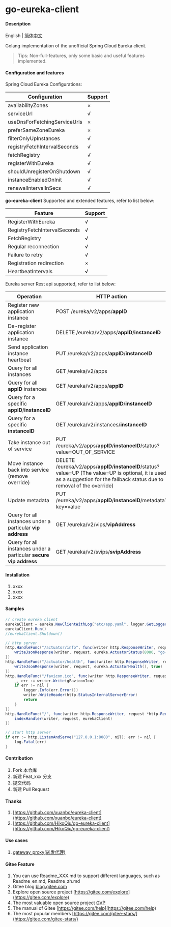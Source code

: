 # go-eureka-client

#### Description
English | [简体中文](./README.md)

Golang implementation of the unofficial Spring Cloud Eureka client. 
> Tips: Non-full-features, only some basic and useful features implemented.

#### Configuration and features

Spring Cloud Eureka Configurations:

| Configuration | Support |
|-----------|-------------|
|availabilityZones| × |
|serviceUrl| √ |
|useDnsForFetchingServiceUrls| × |
|preferSameZoneEureka| × |
|filterOnlyUpInstances| √ |
|registryFetchIntervalSeconds| √ |
|fetchRegistry| √ |
|registerWithEureka| √ |
|shouldUnregisterOnShutdown| √ |
|instanceEnabledOnInit| √ |
|renewalIntervalInSecs| √ |

**go-eureka-client** Supported and extended features, refer to list below:

| Feature | Support |
|-----------|-------------|
| RegisterWithEureka | √ | 
| RegistryFetchIntervalSeconds | √ |
| FetchRegistry | √ |
| Regular reconnection | √ |
| Failure to retry | √ |
| Registration redirection | × |
| HeartbeatIntervals | √ |

Eureka server Rest api supported, refer to list below:

| Operation | HTTP action | Support |
|-----------|-------------|-------------|
| Register new application instance | POST /eureka/v2/apps/**appID** | √ |
| De-register application instance | DELETE /eureka/v2/apps/**appID**/**instanceID** | √ |
| Send application instance heartbeat | PUT /eureka/v2/apps/**appID**/**instanceID** | √ |
| Query for all instances | GET /eureka/v2/apps | √ |
| Query for all **appID** instances | GET /eureka/v2/apps/**appID** | √ |
| Query for a specific **appID**/**instanceID** | GET /eureka/v2/apps/**appID**/**instanceID** | √ |
| Query for a specific **instanceID** | GET /eureka/v2/instances/**instanceID** | √ |
| Take instance out of service | PUT /eureka/v2/apps/**appID**/**instanceID**/status?value=OUT_OF_SERVICE| √ |
| Move instance back into service (remove override) | DELETE /eureka/v2/apps/**appID**/**instanceID**/status?value=UP  (The value=UP is optional, it is used as a suggestion for the fallback status due to removal of the override)| √ |
| Update metadata | PUT /eureka/v2/apps/**appID**/**instanceID**/metadata?key=value| √ |
| Query for all instances under a particular **vip address** | GET /eureka/v2/vips/**vipAddress** | √  |
| Query for all instances under a particular **secure vip address** | GET /eureka/v2/svips/**svipAddress** | √  |

#### Installation

1.  xxxx
2.  xxxx
3.  xxxx

#### Samples

```java
// create eureka client
eurekaClient = eureka.NewClientWithLog("etc/app.yaml", logger.GetLogger())
eurekaClient.Run()
//eurekaClient.Shutdown()

// http server
http.HandleFunc("/actuator/info", func(writer http.ResponseWriter, request *http.Request) {
	writeJsonResponse(writer, request, eureka.ActuatorStatus(8080, "go-example"), true)
})
http.HandleFunc("/actuator/health", func(writer http.ResponseWriter, request *http.Request) {
	writeJsonResponse(writer, request, eureka.ActuatorHealth(), true)
})
http.HandleFunc("/favicon.ico", func(writer http.ResponseWriter, request *http.Request) {
	_, err := writer.Write(gFaviconIco)
	if err != nil {
		logger.Info(err.Error())
		writer.WriteHeader(http.StatusInternalServerError)
		return
	}
})
http.HandleFunc("/", func(writer http.ResponseWriter, request *http.Request) {
	indexHandler(writer, request, eurekaClient)
})

// start http server
if err := http.ListenAndServe("127.0.0.1:8080", nil); err != nil {
	log.Fatal(err)
}
```

#### Contribution

1.  Fork 本仓库
2.  新建 Feat_xxx 分支
3.  提交代码
4.  新建 Pull Request


#### Thanks

1. [https://github.com/xuanbo/eureka-client](https://github.com/xuanbo/eureka-client)
2. [https://github.com/HikoQiu/go-eureka-client](https://github.com/HikoQiu/go-eureka-client)

#### Use cases

1. [gateway_proxy(转发代理)](https://github.com/phpdragon/gateway_proxy)

#### Gitee Feature

1.  You can use Readme\_XXX.md to support different languages, such as Readme\_en.md, Readme\_zh.md
2.  Gitee blog [blog.gitee.com](https://blog.gitee.com)
3.  Explore open source project [https://gitee.com/explore](https://gitee.com/explore)
4.  The most valuable open source project [GVP](https://gitee.com/gvp)
5.  The manual of Gitee [https://gitee.com/help](https://gitee.com/help)
6.  The most popular members  [https://gitee.com/gitee-stars/](https://gitee.com/gitee-stars/)